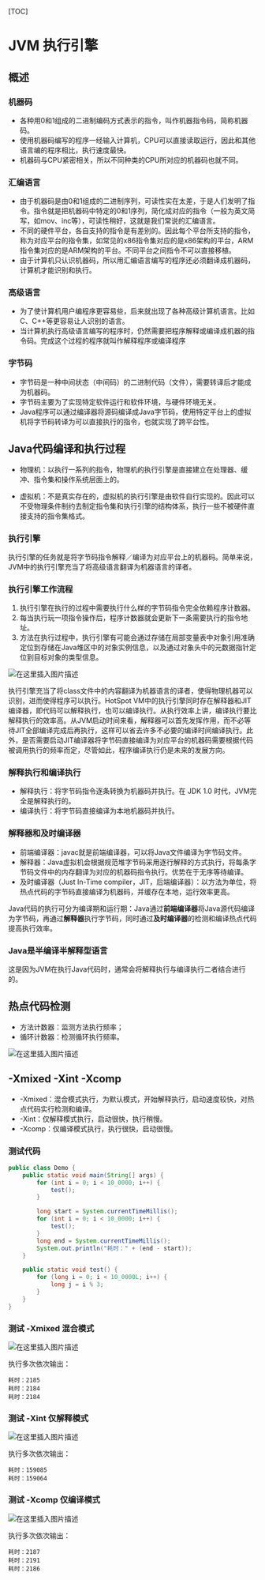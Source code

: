 [TOC]

# JVM 执行引擎

## 概述

### 机器码

- 各种用0和1组成的二进制编码方式表示的指令，叫作机器指令码，简称机器码。
- 使用机器码编写的程序一经输入计算机，CPU可以直接读取运行，因此和其他语言编的程序相比，执行速度最快。
- 机器码与CPU紧密相关，所以不同种类的CPU所对应的机器码也就不同。

### 汇编语言

- 由于机器码是由0和1组成的二进制序列，可读性实在太差，于是人们发明了指令。指令就是把机器码中特定的0和1序列，简化成对应的指令（一般为英文简写，如mov、inc等），可读性稍好，这就是我们常说的汇编语言。
- 不同的硬件平台，各自支持的指令是有差别的。因此每个平台所支持的指令，称为对应平台的指令集，如常见的x86指令集对应的是x86架构的平台，ARM指令集对应的是ARM架构的平台。不同平台之间指令不可以直接移植。
- 由于计算机只认识机器码，所以用汇编语言编写的程序还必须翻译成机器码，计算机才能识别和执行。

### 高级语言

- 为了使计算机用户编程序更容易些，后来就出现了各种高级计算机语言。比如C、C++等更容易让人识别的语言。
- 当计算机执行高级语言编写的程序时，仍然需要把程序解释或编译成机器的指令码。完成这个过程的程序就叫作解释程序或编译程序

### 字节码

- 字节码是一种中间状态（中间码）的二进制代码（文件），需要转译后才能成为机器码。
- 字节码主要为了实现特定软件运行和软件环境，与硬件环境无关。
- Java程序可以通过编译器将源码编译成Java字节码，使用特定平台上的虚拟机将字节码转译为可以直接执行的指令，也就实现了跨平台性。



## Java代码编译和执行过程

- 物理机：以执行一系列的指令，物理机的执行引擎是直接建立在处理器、缓冲、指令集和操作系统层面上的。

- 虚拟机：不是真实存在的，虚拟机的执行引擎是由软件自行实现的。因此可以不受物理条件制约去制定指令集和执行引擎的结构体系，执行一些不被硬件直接支持的指令集格式。

### 执行引擎

执行引擎的任务就是将字节码指令解释／编译为对应平台上的机器码。简单来说，JVM中的执行引擎充当了将高级语言翻译为机器语言的译者。

### 执行引擎工作流程

1. 执行引擎在执行的过程中需要执行什么样的字节码指令完全依赖程序计数器。
2. 每当执行玩一项指令操作后，程序计数器就会更新下一条需要执行的指令地址。
3. 方法在执行过程中，执行引擎有可能会通过存储在局部变量表中对象引用准确定位到存储在Java堆区中的对象实例信息，以及通过对象头中的元数据指针定位到目标对象的类型信息。

![在这里插入图片描述](https://img-blog.csdnimg.cn/5178575e4bab4982870ccd3d995e8be8.png)

执行引擎充当了将class文件中的内容翻译为机器语言的译者，使得物理机器可以识别，进而使得程序可以执行。HotSpot VM中的执行引擎同时存在解释器和JIT编译器，即代码可以解释执行，也可以编译执行。从执行效率上讲，编译执行要比解释执行的效率高。从JVM启动时间来看，解释器可以首先发挥作用，而不必等待JIT全部编译完成后再执行，这样可以省去许多不必要的编译时间编译执行。此外，是否需要启动JIT编译器将字节码直接编译为对应平台的机器码需要根据代码被调用执行的频率而定，尽管如此，程序编译执行仍是未来的发展方向。

### 解释执行和编译执行

- 解释执行：将字节码指令逐条转换为机器码并执行。在 JDK 1.0 时代，JVM完全是解释执行的。
- 编译执行：将字节码直接编译为本地机器码并执行。

### 解释器和及时编译器

- 前端编译器：javac就是前端编译器，可以将Java文件编译为字节码文件。
- 解释器：Java虚拟机会根据规范堆字节码采用逐行解释的方式执行，将每条字节码文件中的内存翻译为对应的机器码指令执行。优势在于无序等待编译。
- 及时编译器（Just In-Time compiler，JIT，后端编译器）：以方法为单位，将热点代码的字节码直接编译为机器码，并缓存在本地，运行效率更高。

Java代码的执行可分为编译期和运行期：Java通过**前端编译器**将Java源代码编译为字节码，再通过**解释器**执行字节码，同时通过**及时编译器**的检测和编译热点代码提高执行效率。

###  Java是半编译半解释型语言

这是因为JVM在执行Java代码时，通常会将解释执行与编译执行二者结合进行的。



## 热点代码检测

- 方法计数器：监测方法执行频率；
- 循环计数器：检测循环执行频率。

![在这里插入图片描述](https://img-blog.csdnimg.cn/8cb1a1593a11458e997b33f996163f2f.png)



## -Xmixed -Xint -Xcomp

- -Xmixed：混合模式执行，为默认模式，开始解释执行，启动速度较快，对热点代码实行检测和编译。
- -Xint：仅解释模式执行，启动很快，执行稍慢。
- -Xcomp：仅编译模式执行，执行很快，启动很慢。

### 测试代码

```java
public class Demo {
    public static void main(String[] args) {
        for (int i = 0; i < 10_0000; i++) {
            test();
        }

        long start = System.currentTimeMillis();
        for (int i = 0; i < 10_0000; i++) {
            test();
        }
        long end = System.currentTimeMillis();
        System.out.println("耗时：" + (end - start));
    }

    public static void test() {
        for (long i = 0; i < 10_0000L; i++) {
            long j = i % 3;
        }
    }
}
```



### 测试 -Xmixed 混合模式

![在这里插入图片描述](https://img-blog.csdnimg.cn/4c0b749aed0f416ea15f155949b16fff.png?x-oss-process=image/watermark,type_d3F5LXplbmhlaQ,shadow_50,text_Q1NETiBAeGlhbmd4aW9uZ2ZseTkxNQ==,size_20,color_FFFFFF,t_70,g_se,x_16)

执行多次依次输出：

```
耗时：2185
耗时：2184
耗时：2184
```



### 测试 -Xint 仅解释模式

![在这里插入图片描述](https://img-blog.csdnimg.cn/d4ca7aefbb024b5098098131b5345fcb.png?x-oss-process=image/watermark,type_d3F5LXplbmhlaQ,shadow_50,text_Q1NETiBAeGlhbmd4aW9uZ2ZseTkxNQ==,size_20,color_FFFFFF,t_70,g_se,x_16)

执行多次依次输出：

```
耗时：159085
耗时：159064
```



### 测试 -Xcomp 仅编译模式

![在这里插入图片描述](https://img-blog.csdnimg.cn/f6f3e235f4974469800d51b714e3b908.png?x-oss-process=image/watermark,type_d3F5LXplbmhlaQ,shadow_50,text_Q1NETiBAeGlhbmd4aW9uZ2ZseTkxNQ==,size_20,color_FFFFFF,t_70,g_se,x_16)

执行多次依次输出：

```
耗时：2187
耗时：2191
耗时：2186
```

